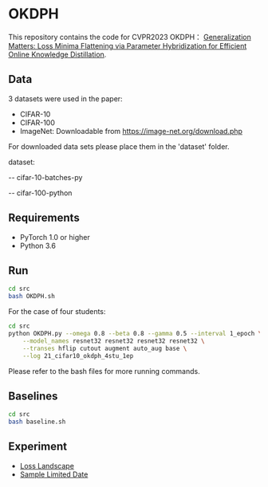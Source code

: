 # OKDPH

This repository contains the code for CVPR2023 OKDPH： [Generalization Matters: Loss Minima Flattening via Parameter Hybridization for Efficient Online Knowledge Distillation](https://arxiv.org/abs/2303.14666).



## Data

3 datasets were used in the paper:

* CIFAR-10
* CIFAR-100
* ImageNet: Downloadable from https://image-net.org/download.php

For downloaded data sets please place them in the 'dataset' folder.

dataset:

-- cifar-10-batches-py

-- cifar-100-python

## Requirements

* PyTorch 1.0 or higher
* Python 3.6



## Run
```bash
cd src
bash OKDPH.sh
```

For the case of four students: 

```bash
cd src
python OKDPH.py --omega 0.8 --beta 0.8 --gamma 0.5 --interval 1_epoch \
    --model_names resnet32 resnet32 resnet32 resnet32 \
    --transes hflip cutout augment auto_aug base \
    --log 21_cifar10_okdph_4stu_1ep
```

Please refer to the bash files for more running commands.


## Baselines
```bash
cd src
bash baseline.sh
```


## Experiment

* [Loss Landscape](experiment/landscape/resnet32/draw.ipynb)
* [Sample Limited Date](experiment/sample)


